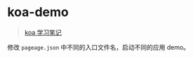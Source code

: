 # koa-demo

> [koa 学习笔记](https://github.com/LeoCharles/node-note/blob/master/Koa/Koa%E5%AD%A6%E4%B9%A0%E7%AC%94%E8%AE%B0/index.md)

修改 `pageage.json` 中不同的入口文件名，启动不同的应用 demo。
